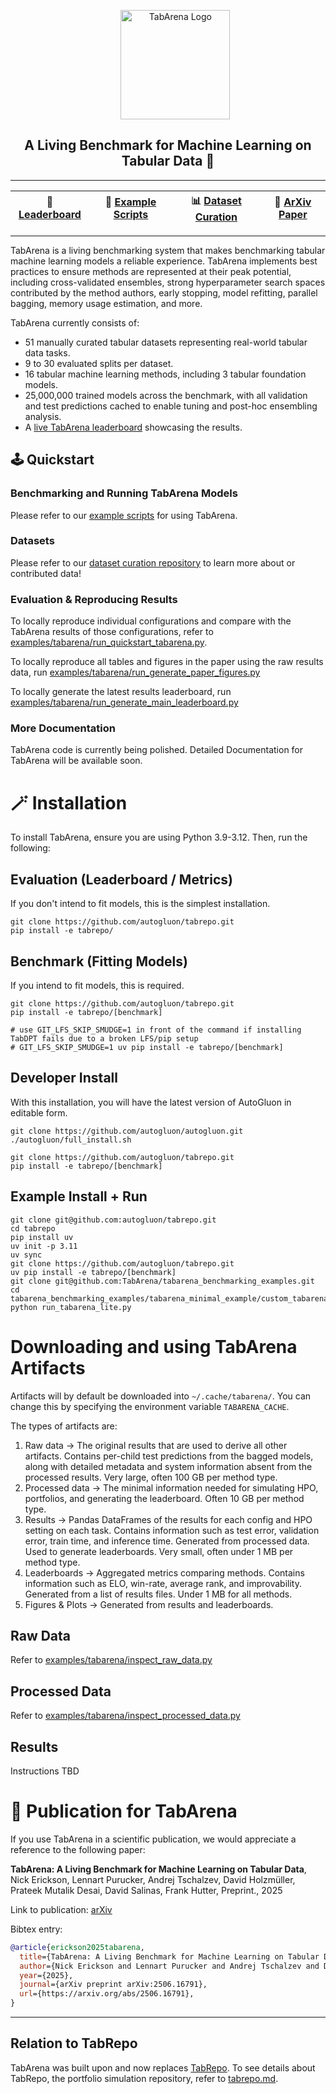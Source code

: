 
<div align="center">

<div id="user-content-toc">
  <ul align="center" style="list-style: none;">
    <summary>
      <img src="https://avatars.githubusercontent.com/u/210855230" width="175" alt="TabArena Logo"/>
    </summary>
  </ul>
</div>

## A Living Benchmark for Machine Learning on Tabular Data 💫

---

| 🚀 [Leaderboard](https://huggingface.co/spaces/TabArena/leaderboard) | 📂 [Example Scripts](https://github.com/TabArena/tabarena_benchmarking_examples/tree/main) | 📊 [Dataset Curation](https://github.com/TabArena/tabarena_dataset_curation) | 📄 [ArXiv Paper](https://arxiv.org/abs/2506.16791) |
|:-------------------------------------------------------------------:|:----------------------------------------------------------------------------------------:|:----------------------------------------------------------------------------------------:|:--------------------------------------------------------------------------------:|

---
</div>

TabArena is a living benchmarking system that makes benchmarking tabular machine learning models a reliable experience. TabArena implements best practices to ensure methods are represented at their peak potential, including cross-validated ensembles, strong hyperparameter search spaces contributed by the method authors, early stopping, model refitting, parallel bagging, memory usage estimation, and more.

TabArena currently consists of:

- 51 manually curated tabular datasets representing real-world tabular data tasks.
- 9 to 30 evaluated splits per dataset.
- 16 tabular machine learning methods, including 3 tabular foundation models.
- 25,000,000 trained models across the benchmark, with all validation and test predictions cached to enable tuning and post-hoc ensembling analysis.
- A [live TabArena leaderboard](https://huggingface.co/spaces/TabArena/leaderboard) showcasing the results.


## 🕹️ Quickstart

### Benchmarking and Running TabArena Models
Please refer to our [example scripts](https://github.com/TabArena/tabarena_benchmarking_examples/tree/main) for using TabArena.

### Datasets 
Please refer to our [dataset curation repository](https://github.com/TabArena/tabarena_dataset_curation) to learn more about or contributed data! 

### Evaluation & Reproducing Results
To locally reproduce individual configurations and compare with the TabArena results of those configurations, refer to [examples/tabarena/run_quickstart_tabarena.py](examples/tabarena/run_quickstart_tabarena.py).

To locally reproduce all tables and figures in the paper using the raw results data, run [examples/tabarena/run_generate_paper_figures.py](examples/tabarena/run_generate_paper_figures.py)

To locally generate the latest results leaderboard, run [examples/tabarena/run_generate_main_leaderboard.py](examples/tabarena/run_generate_main_leaderboard.py)

### More Documentation
TabArena code is currently being polished. Detailed Documentation for TabArena will be available soon.

# 🪄 Installation

To install TabArena, ensure you are using Python 3.9-3.12. Then, run the following:

## Evaluation (Leaderboard / Metrics)

If you don't intend to fit models, this is the simplest installation.

```
git clone https://github.com/autogluon/tabrepo.git
pip install -e tabrepo/
```

## Benchmark (Fitting Models)

If you intend to fit models, this is required.

```
git clone https://github.com/autogluon/tabrepo.git
pip install -e tabrepo/[benchmark]

# use GIT_LFS_SKIP_SMUDGE=1 in front of the command if installing TabDPT fails due to a broken LFS/pip setup
# GIT_LFS_SKIP_SMUDGE=1 uv pip install -e tabrepo/[benchmark]
```

## Developer Install

With this installation, you will have the latest version of AutoGluon in editable form.

```
git clone https://github.com/autogluon/autogluon.git
./autogluon/full_install.sh

git clone https://github.com/autogluon/tabrepo.git
pip install -e tabrepo/[benchmark]
```

## Example Install + Run

```
git clone git@github.com:autogluon/tabrepo.git
cd tabrepo
pip install uv
uv init -p 3.11
uv sync
git clone https://github.com/autogluon/tabrepo.git
uv pip install -e tabrepo/[benchmark]
git clone git@github.com:TabArena/tabarena_benchmarking_examples.git
cd tabarena_benchmarking_examples/tabarena_minimal_example/custom_tabarena_model 
python run_tabarena_lite.py 
```

# Downloading and using TabArena Artifacts

Artifacts will by default be downloaded into `~/.cache/tabarena/`. You can change this by specifying the environment variable `TABARENA_CACHE`.

The types of artifacts are:

1. Raw data -> The original results that are used to derive all other artifacts. Contains per-child test predictions from the bagged models, along with detailed metadata and system information absent from the processed results. Very large, often 100 GB per method type.
2. Processed data -> The minimal information needed for simulating HPO, portfolios, and generating the leaderboard. Often 10 GB per method type.
3. Results -> Pandas DataFrames of the results for each config and HPO setting on each task. Contains information such as test error, validation error, train time, and inference time. Generated from processed data. Used to generate leaderboards. Very small, often under 1 MB per method type.
4. Leaderboards -> Aggregated metrics comparing methods. Contains information such as ELO, win-rate, average rank, and improvability. Generated from a list of results files. Under 1 MB for all methods.
5. Figures & Plots -> Generated from results and leaderboards.

## Raw Data

Refer to [examples/tabarena/inspect_raw_data.py](examples/tabarena/inspect_raw_data.py)

## Processed Data

Refer to [examples/tabarena/inspect_processed_data.py](examples/tabarena/inspect_processed_data.py)

## Results

Instructions TBD

# 📄 Publication for TabArena

If you use TabArena in a scientific publication, we would appreciate a reference to the following paper:

**TabArena: A Living Benchmark for Machine Learning on Tabular Data**, 
Nick Erickson, Lennart Purucker, Andrej Tschalzev, David Holzmüller, Prateek Mutalik Desai, David Salinas, Frank Hutter, Preprint., 2025

Link to publication: [arXiv](https://arxiv.org/abs/2506.16791)

Bibtex entry:
```bibtex
@article{erickson2025tabarena,
  title={TabArena: A Living Benchmark for Machine Learning on Tabular Data}, 
  author={Nick Erickson and Lennart Purucker and Andrej Tschalzev and David Holzmüller and Prateek Mutalik Desai and David Salinas and Frank Hutter},
  year={2025},
  journal={arXiv preprint arXiv:2506.16791},
  url={https://arxiv.org/abs/2506.16791}, 
}
```


--- 
## Relation to TabRepo 

TabArena was built upon and now replaces [TabRepo](https://arxiv.org/pdf/2311.02971). To see details about TabRepo, the portfolio simulation repository, refer to [tabrepo.md](tabrepo.md).
